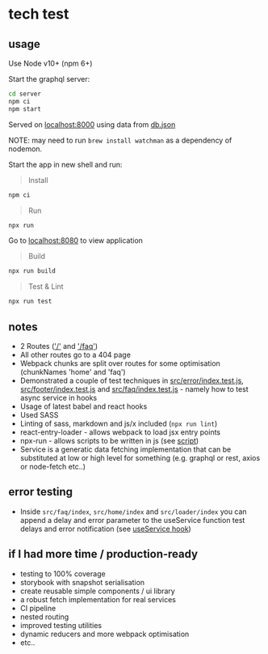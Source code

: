 # tech test

## usage
Use Node v10+ (npm 6+)

Start the graphql server:

```bash
cd server
npm ci
npm start
```

Served on [localhost:8000](http://localhost:8000) using data from [db.json](./server/db.json)

NOTE: may need to run `brew install watchman` as a dependency of nodemon.

Start the app in new shell and run:

> Install

```bash
npm ci
```

> Run

```bash
npx run
```

Go to [localhost:8080](http://localhost:8080) to view application

> Build

```bash
npx run build
```

> Test & Lint

```bash
npx run test
```

## notes

* 2 Routes (['/'](http://localhost:8080) and ['/faq'](http://localhost:8080/faq))
* All other routes go to a 404 page
* Webpack chunks are split over routes for some optimisation (chunkNames 'home' and 'faq')
* Demonstrated a couple of test techniques in [src/error/index.test.js](./src/error/index.test.js), [src/footer/index.test.js](./src/footer/index.test.js) and [src/faq/index.test.js](./src/faq/index.test.js) - namely how to test async service in hooks
* Usage of latest babel and react hooks
* Used SASS
* Linting of sass, markdown and js/x included (`npx run lint`)
* react-entry-loader - allows webpack to load jsx entry points
* npx-run - allows scripts to be written in js (see [script](./scripts/index.js))
* Service is a generatic data fetching implementation that can be substituted at low or high level for something (e.g. graphql or rest, axios or node-fetch etc..)

## error testing

* Inside `src/faq/index`, `src/home/index` and `src/loader/index` you can append a delay and error parameter to the useService function test delays and error notification (see [useService hook](./hooks/index.js))

## if I had more time / production-ready

* testing to 100% coverage
* storybook with snapshot serialisation
* create reusable simple components / ui library
* a robust fetch implementation for real services
* CI pipeline
* nested routing
* improved testing utilities
* dynamic reducers and more webpack optimisation
* etc..
